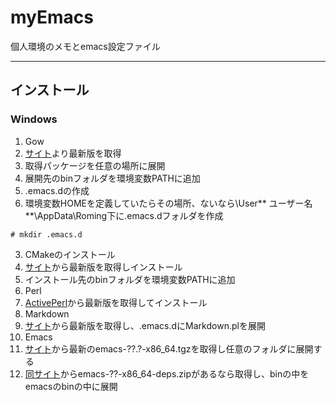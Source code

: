 # myEmacs
個人環境のメモとemacs設定ファイル
___

## インストール
### Windows
1. Gow  
 1. [サイト](https://github.com/bmatzelle/gow/)より最新版を取得
 2. 取得パッケージを任意の場所に展開
 3. 展開先のbinフォルダを環境変数PATHに追加
2. .emacs.dの作成
 1. 環境変数HOMEを定義していたらその場所、ないなら\User\** ユーザー名 **\AppData\Roming下に.emacs.dフォルダを作成  
  ```
  # mkdir .emacs.d
  ```
3. CMakeのインストール
 1. [サイト](https://cmake.org/)から最新版を取得しインストール
 2. インストール先のbinフォルダを環境変数PATHに追加
4. Perl
 1. [ActivePerl](https://www.activestate.com/activeperl)から最新版を取得してインストール
5. Markdown
 1. [サイト](https://daringfireball.net/projects/markdown/)から最新版を取得し、.emacs.dにMarkdown.plを展開
6. Emacs
 1. [サイト](http://ftp.gnu.org/pub/gnu/emacs/windows/)から最新のemacs-??.?-x86_64.tgzを取得し任意のフォルダに展開する
 2. [同サイト](http://ftp.gnu.org/pub/gnu/emacs/windows/)からemacs-??-x86_64-deps.zipがあるなら取得し、binの中をemacsのbinの中に展開

